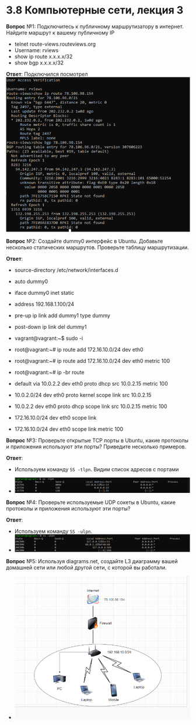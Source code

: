 # 3.8 Компьютерные сети, лекция 3

**Вопрос** №1: Подключитесь к публичному маршрутизатору в интернет. Найдите маршрут к вашему публичному IP

* telnet route-views.routeviews.org
* Username: rviews
* show ip route x.x.x.x/32
* show bgp x.x.x.x/32
 
**Ответ**: Подключился посмотрел ![img.png](img.png)

**Вопрос** №2: Создайте dummy0 интерфейс в Ubuntu. Добавьте несколько статических маршрутов. Проверьте таблицу маршрутизации.

**Ответ**:

* source-directory /etc/network/interfaces.d
* auto dummy0
* iface dummy0 inet static
* address 192.168.1.100/24
* pre-up ip link add dummy1 type dummy
* post-down ip link del dummy1

* vagrant@vagrant:~$ sudo -i
* root@vagrant:~# ip route add 172.16.10.0/24 dev eth0
* root@vagrant:~# ip route add 172.16.10.0/24 dev eth0 metric 100
* root@vagrant:~# ip -br route
* default via 10.0.2.2 dev eth0 proto dhcp src 10.0.2.15 metric 100
* 10.0.2.0/24 dev eth0 proto kernel scope link src 10.0.2.15
* 10.0.2.2 dev eth0 proto dhcp scope link src 10.0.2.15 metric 100
* 172.16.10.0/24 dev eth0 scope link
* 172.16.10.0/24 dev eth0 scope link metric 100


**Вопрос** №3: Проверьте открытые TCP порты в Ubuntu, какие протоколы и приложения используют эти порты? Приведите несколько примеров.

**Ответ**:

* Используем команду `SS -tlpn`. Видим список адресов с портами 

* ![img_5.png](img_5.png)

**Вопрос** №4: Проверьте используемые UDP сокеты в Ubuntu, какие протоколы и приложения используют эти порты?

**Ответ**: 

* Используем команду `SS -ulpn`. 
* ![img_6.png](img_6.png)

**Вопрос** №5: Используя diagrams.net, создайте L3 диаграмму вашей домашней сети или любой другой сети, с которой вы работали.

* ![img_1.png](img_1.png)


